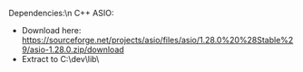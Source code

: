 Dependencies:\n
C++ ASIO:
- Download here:
  https://sourceforge.net/projects/asio/files/asio/1.28.0%20%28Stable%29/asio-1.28.0.zip/download
- Extract to C:\dev\lib\

